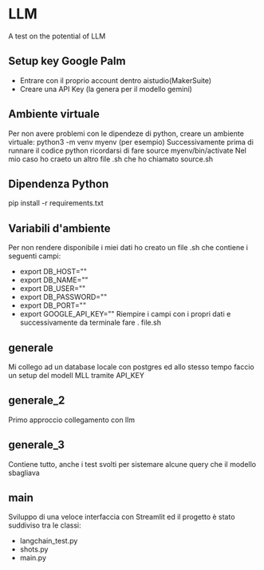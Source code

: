 # LLM
A test on the potential of LLM


## Setup key Google Palm
-   Entrare con il proprio account dentro aistudio(MakerSuite)
-   Creare una API Key (la genera per il modello gemini)

## Ambiente virtuale 
Per non avere problemi con le dipendeze di python, creare un ambiente virtuale: python3 -m venv myenv   (per esempio)
Successivamente prima di runnare il codice python ricordarsi di fare source myenv/bin/activate 
Nel mio caso ho craeto un altro file .sh che ho chiamato source.sh

## Dipendenza Python
pip install -r requirements.txt

## Variabili d'ambiente 
Per non rendere disponibile i miei dati ho creato un file .sh che contiene i seguenti campi:
-   export DB_HOST=""
-   export DB_NAME=""
-   export DB_USER=""
-   export DB_PASSWORD=""
-   export DB_PORT=""
-   export GOOGLE_API_KEY=""
Riempire i campi con i propri dati e successivamente da terminale fare . file.sh 

## generale
Mi collego ad un database locale con postgres ed allo stesso tempo faccio un setup del modell MLL tramite API_KEY

## generale_2 

Primo approccio collegamento con llm

## generale_3

Contiene tutto, anche i test svolti per sistemare alcune query che il modello sbagliava 


## main 
Sviluppo di una veloce interfaccia con Streamlit ed il progetto è stato suddiviso tra le classi:
-   langchain_test.py
-   shots.py
-   main.py

